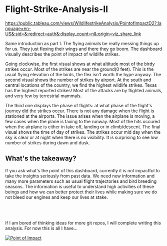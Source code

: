 # Flight-Strike-Analysis-II

https://public.tableau.com/views/WildlifestrikeAnalysis/PointofImpactD2?:language=en-US&:sid=&:redirect=auth&:display_count=n&:origin=viz_share_link

Same introduction as part I. The flying animals be really messing things up for us. They just flexing their wings and there they go boom.
The dashboard visually describes the point of impact of wildlife strikes. 

Going clockwise, the first visual shows at what altitude most of the birdy strikes occur. Most of the strikes are near the ground(0 feet). This is the usual flying elevation of the birds, the flex isn't worth the hype anyway. The second visual shows the number of strikes by airport. At the south and central locations of the country, we find the highest wildlife strikes. Texas has the highest reported strikes! Most of the attacks are by flighted animals, and very few by terrestrial mammals. 

The third one displays the phase of flights: at what phase of the flight's journey did the strikes occur. There is not any damage when the flight is stationed at the airports. The issue arises when the airplane is moving, a few cases when the plane is taxing to the runway. Most of the hits occured when the airplane is either in take off, landing or in climb/descent. The final visual shows the time of day of strikes. The strikes occur mid day when the sky is clear or at night when there is no visibility. It is surprising to see low number of strikes during dawn and dusk.  

<h2>What's the takeaway?</h2>
If you ask what's the point of this dashboard, currently it is not impactful to take the insights seriously from past data. We need new information and many more parameters such as usual flight trajectories and bird breeding seasons. The information is useful to understand high activities of these beings and how we can better protect their lives while making sure we do not bleed our engines and keep our lives at stake. 

<br> <br>
<br>
If I am bored of thinking ideas for more git repos, I will complete writing this analysis. For now this is all I have...

<!DOCTYPE html>
<html lang="en">
<body>
  <!-- Tableau embed: Point of Impact -->
  <div class="tableauPlaceholder" id="viz1745636235939" style="position: relative">
    <noscript>
      <a href="#">
        <img
          alt="Point of Impact"
          src="https://public.tableau.com/static/images/Wi/WildlifestrikeAnalysis/PointofImpactD2/1_rss.png"
          style="border:none"
        />
      </a>
    </noscript>
  </div>


